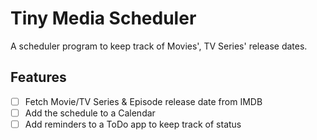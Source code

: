 # Tiny Media Scheduler

A scheduler program to keep track of Movies', TV Series' release dates.

## Features

- [ ] Fetch Movie/TV Series & Episode release date from IMDB
- [ ] Add the schedule to a Calendar
- [ ] Add reminders to a ToDo app to keep track of status
